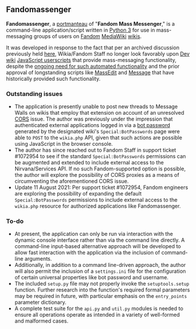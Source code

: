 ## Fandomassenger ##

__Fandomassenger__, a [portmanteau](https://en.wikipedia.org/wiki/Portmanteau) of "__Fandom Mass Messenger__," is a command-line application/script written in [Python 3](https://en.wikipedia.org/wiki/History_of_Python#Version_3) for use in mass-messaging groups of users on [Fandom](https://en.wikipedia.org/wiki/Fandom_(website)) [MediaWiki](https://en.wikipedia.org/wiki/MediaWiki) [wikis](https://en.wikipedia.org/wiki/Wiki).

It was developed in response to the fact that per an archived discussion previously held [here](https://dev.fandom.com/wiki/MediaWiki_talk:MassMessage.js), Wikia/Fandom Staff no longer look favorably upon [Dev wiki](https://dev.fandom.com/wiki/Fandom_Developers_Wiki) [JavaScript userscripts](https://dev.fandom.com/wiki/List_of_JavaScript_enhancements) that provide mass-messaging functionality, despite the [ongoing need for such automated functionality](https://dev.fandom.com/wiki/Special:Diff/153216) and the prior approval of longstanding scripts like [MassEdit](https://dev.fandom.com/wiki/MassEdit) and [Message](https://dev.fandom.com/wiki/Message) that have historically provided such functionality.

### Outstanding issues ###
* The application is presently unable to post new threads to Message Walls on wikis that employ that extension on account of an unresolved [CORS](https://en.wikipedia.org/wiki/Cross-origin_resource_sharing) issue. The author was previously under the impression that authenticated external applications logged in via a [bot password](https://www.mediawiki.org/wiki/Manual:Bot_passwords) generated by the designated wiki's `Special:BotPasswords` page were able to `POST` to the `wikia.php` API, given that such actions are possible using JavaScript in the browser console.
* The author has since reached out to Fandom Staff in support ticket #1072954 to see if the standard `Special:BotPasswords` permissions can be augmented and extended to include external access to the Nirvana/Services API. If no such Fandom-supported option is possible, the author will explore the possibility of CORS proxies as a means of circumventing the aforementioned CORS issue.
* Update 11 August 2021: Per support ticket #1072954, Fandom engineers are exploring the possibility of expanding the default `Special:BotPasswords` permissions to include external access to the `wikia.php` resource for authorized applications like Fandomassenger.

### To-do ###
* At present, the application can only be run via interaction with the dynamic console interface rather than via the command line directly. A command-line input-based alternative approach will be developed to allow fast interaction with the application via the inclusion of command-line arguments.
* Additionally, in addition to a command line-driven approach, the author will also permit the inclusion of a `settings.ini` file for the configuration of certain universal properties like bot password and username.  
* The included `setup.py` file may not properly invoke the `setuptools.setup` function. Further research into the function's required formal parameters may be required in future, with particular emphasis on the `entry_points` parameter dictionary.
* A complete test suite for the `api.py` and `util.py` modules is needed to ensure all operations operate as intended in a variety of well-formed and malformed cases.